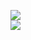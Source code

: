[![](https://img.shields.io/badge/Made%20With-Github%20Spray-lightgrey.svg?style=for-the-badge&logo=github)](https://github.com/Annihil/github-spray#3223)  
[![](https://i.imgur.com/2DrTn0Z.gif)](https://github.com/Annihil/github-spray)